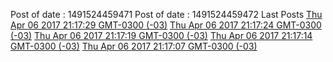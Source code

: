 Post of date : 1491524459471
Post of date : 1491524459472
Last Posts 
[Thu Apr 06 2017 21:17:29 GMT-0300 (-03)]( old_posts/1491524249000.md ) 
[Thu Apr 06 2017 21:17:24 GMT-0300 (-03)]( old_posts/1491524244000.md ) 
[Thu Apr 06 2017 21:17:19 GMT-0300 (-03)]( old_posts/1491524239000.md ) 
[Thu Apr 06 2017 21:17:14 GMT-0300 (-03)]( old_posts/1491524234000.md ) 
[Thu Apr 06 2017 21:17:07 GMT-0300 (-03)]( old_posts/1491524227000.md ) 

